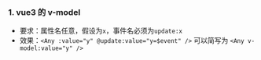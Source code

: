 ### 1. vue3 的 v-model

- 要求：属性名任意，假设为`x`，事件名必须为`update:x`
- 效果：`<Any :value="y" @update:value="y=$event" />` 可以简写为 `<Any v-model:value="y" />`